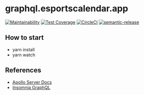 # graphql.esportscalendar.app

[![Maintainability](https://api.codeclimate.com/v1/badges/7dd6941af80e2f3d866a/maintainability)](https://codeclimate.com/repos/5b36b86a3a6f6322fb000003/maintainability)
[![Test Coverage](https://api.codeclimate.com/v1/badges/7dd6941af80e2f3d866a/test_coverage)](https://codeclimate.com/repos/5b36b86a3a6f6322fb000003/test_coverage)
[![CircleCI](https://circleci.com/gh/HazMas/graphql.esportscalendar.app.svg?style=svg)](https://circleci.com/gh/HazMas/graphql.esportscalendar.app)
[![semantic-release](https://img.shields.io/badge/%20%20%F0%9F%93%A6%F0%9F%9A%80-semantic--release-e10079.svg)](https://github.com/semantic-release/semantic-release)


## How to start
- yarn install
- yarn watch

## References
- [Apollo Server Docs](https://www.apollographql.com/docs/engine/setup-node.html)
- [Insomnia GraphQL](https://support.insomnia.rest/article/61-graphql)
